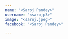```yaml
---
name: "<Saroj Pandey>"
username: "<sarojp3>"
image: "<saroj.jpeg>"
facebook: "<Saroj Pandey>"

---
```

